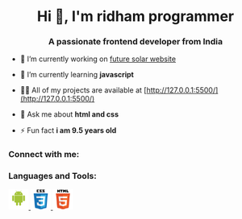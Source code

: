 <h1 align="center">Hi 👋, I'm ridham programmer</h1>
<h3 align="center">A passionate frontend developer from India</h3>

- 🔭 I’m currently working on [future solar website](http://127.0.0.1:5500/futur%20solar%20website/index.html)

- 🌱 I’m currently learning **javascript**

- 👨‍💻 All of my projects are available at [http://127.0.0.1:5500/](http://127.0.0.1:5500/)

- 💬 Ask me about **html and css**

- ⚡ Fun fact **i am 9.5 years old**

<h3 align="left">Connect with me:</h3>
<p align="left">
</p>

<h3 align="left">Languages and Tools:</h3>
<p align="left"> <a href="https://developer.android.com" target="_blank" rel="noreferrer"> <img src="https://raw.githubusercontent.com/devicons/devicon/master/icons/android/android-original-wordmark.svg" alt="android" width="40" height="40"/> </a> <a href="https://www.w3schools.com/css/" target="_blank" rel="noreferrer"> <img src="https://raw.githubusercontent.com/devicons/devicon/master/icons/css3/css3-original-wordmark.svg" alt="css3" width="40" height="40"/> </a> <a href="https://www.w3.org/html/" target="_blank" rel="noreferrer"> <img src="https://raw.githubusercontent.com/devicons/devicon/master/icons/html5/html5-original-wordmark.svg" alt="html5" width="40" height="40"/> </a> </p>
